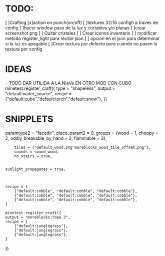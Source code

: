 # TODO:
[ ]Crafting
[x]action on punch(on/off)
[ ]textures 32/16 configh a traves de config
[ ]hacer window paso de la lux y cortables y/o planas
[ ]crear screenshot.png
[ ] Quitar cristales
[ ] Crear iconos inventario
[ ] modificar metodo register_light para recibir json
[ ] opcion en el json para determinar si la luz es apagable
[ ]Crear textura por defecto para cuando no pasen la textura por config


# IDEAS
--TODO DAR UTILIDA A LA NIeVe EN OTRO MOD CON CUBO
minetest.register_craft({
	type = "shapeless",
	output = "default:water_source",
	recipe = {"default:cube","default:torch","default:snow"},
})

# SNIPPLETS


paramtype2 = "facedir",
		place_param2 = 0,
		groups = {wood = 1, choppy = 2, oddly_breakable_by_hand = 2, flammable = 3},
		
		tiles = {"default_wood.png^moreblocks_wood_tile_offset.png"},
		sounds = sound_wood,
		no_stairs = true,
		
		
	sunlight_propagates = true,
	
	
	
	recipe = {
		{"default:cobble", "default:cobble", "default:cobble"},
		{"default:cobble", "default:cobble", "default:cobble"},
		{"default:cobble", "default:cobble", "default:cobble"},
	}
	
	minetest.register_craft({
	output = "moreblocks:rope 3",
	recipe = {
		{"default:junglegrass"},
		{"default:junglegrass"},
		{"default:junglegrass"},
	}
})
